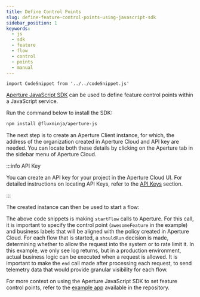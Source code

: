 ```yaml
---
title: Define Control Points
slug: define-feature-control-points-using-javascript-sdk
sidebar_position: 1
keywords:
  - js
  - sdk
  - feature
  - flow
  - control
  - points
  - manual
---
```


```mdx-code-block
import CodeSnippet from '../../codeSnippet.js'
```

[Aperture JavaScript SDK](https://www.npmjs.com/package/@fluxninja/aperture-js)
can be used to define feature control points within a JavaScript service.

Run the command below to install the SDK:

```bash
npm install @fluxninja/aperture-js
```

The next step is to create an Aperture Client instance, for which, the address
of the organization created in Aperture Cloud and API key are needed. You can
locate both these details by clicking on the Aperture tab in the sidebar menu of
Aperture Cloud.

:::info API Key

You can create an API key for your project in the Aperture Cloud UI. For
detailed instructions on locating API Keys, refer to the [API Keys][api-keys]
section.

:::

<CodeSnippet lang="ts" snippetName="clientConstructor" />

The created instance can then be used to start a flow:

<CodeSnippet
    lang="ts"
    snippetName="handleRequestRateLimit"
 />

The above code snippets is making `startFlow` calls to Aperture. For this call,
it is important to specify the control point (`awesomeFeature` in the example)
and business labels that will be aligned with the policy created in Aperture
Cloud. For each flow that is started, a `shouldRun` decision is made,
determining whether to allow the request into the system or to rate limit it. In
this example, we only see log returns, but in a production environment, actual
business logic can be executed when a request is allowed. It is important to
make the `end` call made after processing each request, to send telemetry data
that would provide granular visibility for each flow.

For more context on using the Aperture JavaScript SDK to set feature control
points, refer to the [example app][example] available in the repository.

[example]: https://github.com/fluxninja/aperture-js/tree/main/example
[api-keys]: /reference/cloud-ui/api-keys.md

